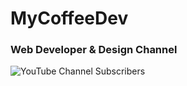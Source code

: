 # MyCoffeeDev
### Web Developer & Design Channel


![YouTube Channel Subscribers](https://img.shields.io/youtube/channel/subscribers/UCe8JYgeEzK46h1NgtBO-9lA)
